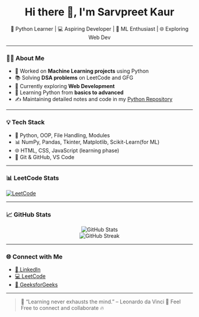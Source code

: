 
<h1 align="center">Hi there 👋, I'm Sarvpreet Kaur</h1>

<p align="center">
🌱 Python Learner | 💻 Aspiring Developer | 🤖 ML Enthusiast | 🌐 Exploring Web Dev
</p>

---

### 👩‍💻 About Me

- 🤖 Worked on **Machine Learning projects** using Python  
- 📚 Solving **DSA problems** on LeetCode and GFG  
- 🔭 Currently exploring **Web Development**  
- 📘 Learning Python from **basics to advanced**  
- ✍️ Maintaining detailed notes and code in my [Python Repository](https://github.com/Sarvpreet-Kaur/PYTHON)

---

### 💡 Tech Stack

- 🐍 Python, OOP, File Handling, Modules  
- 📊 NumPy, Pandas, Tkinter, Matplotlib, Scikit-Learn(for ML)  
- 🌐 HTML, CSS, JavaScript (learning phase)  
- 💾 Git & GitHub, VS Code

---

### 📊 LeetCode Stats

[![LeetCode](https://img.shields.io/badge/LeetCode-Sarvpreet_Kaur-orange?logo=leetcode&logoColor=white)](https://leetcode.com/u/Sarvpreet_Kaur/)

---

### 📈 GitHub Stats

<p align="center">
  <img src="https://github-readme-stats.vercel.app/api?username=Sarvpreet-Kaur&show_icons=true&theme=radical" alt="GitHub Stats" />
  <br/>
  <img src="https://github-readme-streak-stats.herokuapp.com/?user=Sarvpreet-Kaur&theme=radical" alt="GitHub Streak" />
</p>

---

### 🌐 Connect with Me

- [💼 LinkedIn](https://www.linkedin.com/in/sarvpreet-kaur-a230702a1)
- [💻 LeetCode](https://leetcode.com/u/Sarvpreet_Kaur/)
- [📗 GeeksforGeeks](https://www.geeksforgeeks.org/user/sarvprehqy9)

---

> 💬 “Learning never exhausts the mind.” – Leonardo da Vinci
> 🌟 Feel Free to connect and collaborate 🔥
